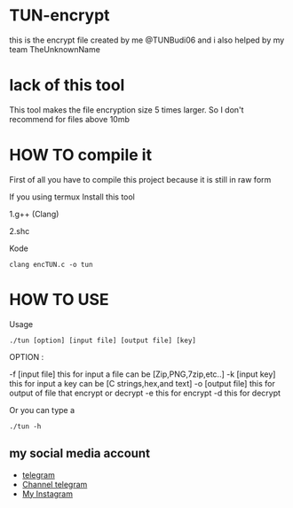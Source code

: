 # TUN-encrypt
this is the encrypt file created by me @TUNBudi06 and i also helped by my team TheUnknownName
# lack of this tool
This tool makes the file encryption size 5 times larger. So I don't recommend for files above 10mb
# HOW TO compile it
First of all you have to compile this project because it is still in raw form

If you using termux
Install this tool

1.g++ (Clang)

2.shc

Kode

```
clang encTUN.c -o tun
```

# HOW TO USE
Usage

```
./tun [option] [input file] [output file] [key]
```

OPTION :

-f [input file] this for input a file can be [Zip,PNG,7zip,etc..]
-k [input key] this for input a key can be [C strings,hex,and text]
-o [output file] this for output of file that encrypt or decrypt
-e this for encrypt
-d this for decrypt

Or you can type a


```
./tun -h
```


## my social media account

* [telegram](http://t.me/TUNBudi06)
* [Channel telegram](https://t.me/TUN_Channel06)
* [My Instagram](http://instagram.com/theunknownname06)


